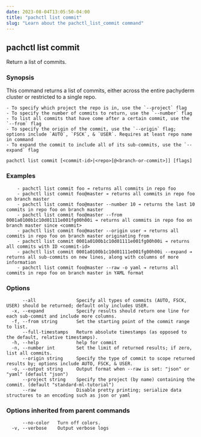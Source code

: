 ```yaml
---
date: 2023-08-04T13:05:50-04:00
title: "pachctl list commit"
slug: "Learn about the pachctl_list_commit command"
---
```


## pachctl list commit

Return a list of commits.

### Synopsis

This command returns a list of commits, either across the entire pachyderm cluster or restricted to a single repo. 

	- To specify which project the repo is in, use the `--project` flag 
	- To specify the number of commits to return, use the `--number` flag 
	- To list all commits that have come after a certain commit, use the `--from` flag 
	- To specify the origin of the commit, use the `--origin` flag; options include `AUTO`, `FSCK`, & `USER`. Requires at least repo name in command 
	- To expand the commit to include all of its sub-commits, use the `--expand` flag 


```
pachctl list commit [<commit-id>|<repo>[@<branch-or-commit>]] [flags]
```

### Examples

```
	- pachctl list commit foo ➔ returns all commits in repo foo 
	- pachctl list commit foo@master ➔ returns all commits in repo foo on branch master 
	- pachctl list commit foo@master --number 10 ➔ returns the last 10 commits in repo foo on branch master 
	- pachctl list commit foo@master --from 0001a0100b1c10d01111e001fg00h00i ➔ returns all commits in repo foo on branch master since <commit> 
	- pachctl list commit foo@master --origin user ➔ returns all commits in repo foo on branch master originating from 
	- pachctl list commit 0001a0100b1c10d01111e001fg00h00i ➔ returns all commits with ID <commit-id> 
	- pachctl list commit 0001a0100b1c10d01111e001fg00h00i --expand ➔ returns all sub-commits on new lines, along with columns of more information 
	- pachctl list commit foo@master --raw -o yaml ➔ returns all commits in repo foo on branch master in YAML format 

```

### Options

```
      --all               Specify all types of commits (AUTO, FSCK, USER) should be returned; default only includes USER.
  -x, --expand            Specify results should return one line for each sub-commit and include more columns.
  -f, --from string       Set the starting point of the commit range to list.
      --full-timestamps   Return absolute timestamps (as opposed to the default, relative timestamps).
  -h, --help              help for commit
  -n, --number int        Set the limit of returned results; if zero, list all commits.
      --origin string     Specify the type of commit to scope returned results by; options include AUTO, FSCK, & USER.
  -o, --output string     Output format when --raw is set: "json" or "yaml" (default "json")
      --project string    Specify the project (by name) containing the commit. (default "standard-ml-tutorial")
      --raw               Disable pretty printing; serialize data structures to an encoding such as json or yaml
```

### Options inherited from parent commands

```
      --no-color   Turn off colors.
  -v, --verbose    Output verbose logs
```

